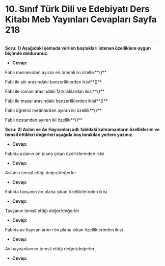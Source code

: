 # 10. Sınıf Türk Dili ve Edebiyatı Ders Kitabı Meb Yayınları Cevapları Sayfa 218

---

**Soru: 1) Aşağıdaki şemada verilen boşlukları istenen özelliklere uygun biçimde doldurunuz.**

-   **Cevap**:

Fablı mesneviden ayıran en önemli iki özellik**()**

 Fabl ile şiir arasındaki benzerliklerden ikisi**()**

 Fabl ile roman arasındaki farklılıklardan ikisi**()**

 Fabl ile masal arasındaki benzerliklerden ikisi**()**

 Fablı öğretici metinlerden ayıran iki özellik**()**

 Fablı destandan ayıran iki özellik**()**

**Soru: 2) Aslan ve Av Hayvanları adlı fabldaki kahramanların özelliklerini ve temsil ettikleri değerleri aşağıda boş bırakılan yerlere yazınız.**

-   **Cevap**:

Fablda aslanın ön plana çıkan özelliklerinden ikisi

-   **Cevap**:

Aslanın temsil ettiği değer/değerler

-   **Cevap**:

Fablda tavşanın ön plana çıkan özelliklerinden ikisi

-   **Cevap**:

Tavşanın temsil ettiği değer/değerler

-   **Cevap**:

Fablda av hayvanlarının ön plana çıkan özelliklerinden ikisi

-   **Cevap**:

Av hayvanlarının temsil ettiği değer/değerler

-   **Cevap**: